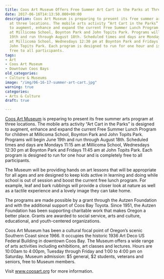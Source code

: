 ```yaml
---
title: Coos Art Museum Offers Free Summer Art Cart in the Parks at Three Locations
date: 2017-06-16T14:13:50.000+00:00
description: Coos Art Museum is preparing to present its free summer arts program
  at three locations. The mobile arts activity “Art Cart in the Parks” is designed
  to augment, enhance and expand the current Free Summer Lunch Program for children
  at Millicoma School, Boynton Park and John Topits Park. Programs will begin June
  19th and run through August 18th. Scheduled times and days are Mondays 11:15 am
  at Millicoma School, Wednesdays 12:30 pm at Boynton Park and Fridays 11:45 am at
  John Topits Park. Each program is designed to run for one hour and is completely
  free to all participants.
tags:
- Art
- Coos Art Museum
- Downtown Coos Bays
old_categories:
- Culture & Museums
image: "/img/06-16-17-summer-art-cart.jpg"
warning: true
categories:
- Arts & Culture
draft: true

---
```

<a href="https://www.coosart.org/" target="_blank">Coos Art Museum</a> is preparing to present its free summer arts program at three locations. The mobile arts activity “Art Cart in the Parks” is designed to augment, enhance and expand the current Free Summer Lunch Program for children at Millicoma School, Boynton Park and John Topits Park. Programs will begin June 19th and run through August 18th. Scheduled times and days are Mondays 11:15 am at Millicoma School, Wednesdays 12:30 pm at Boynton Park and Fridays 11:45 am at John Topits Park. Each program is designed to run for one hour and is completely free to all participants.

The Museum will be providing hands on art lessons that will be appropriate for all ages and are designed to keep kids active in learning and doing while school is out of session and boost the current free lunch program. For example, leaf and bark rubbings will provide a closer look at nature as well as a tactile experience and a lovely image they can take home.

The programs are made possible by a grant through the Autzen Foundation and with the additional support of Coos Bay Toyota. Since 1951, the Autzen Foundation has been supporting charitable work that makes Oregon a better place. Grants are awarded to social service, arts and culture, educational, and youth-centered organizations.

Coos Art Museum has been a cultural focal point of Oregon’s scenic Southern Coast since 1966. It occupies the historic 1936 Art Deco US Federal Building in downtown Coos Bay. The Museum offers a wide range of arts activities including exhibitions, art classes and lectures. Hours are 10:00am to 4:00pm, Tuesday through Friday and 1:00 to 4:00 pm on Saturday. Museum admission: $5 general, $2 students, veterans and seniors, free to Museum members.

Visit <a href="https://www.coosart.org/" target="_blank">www.coosart.org</a> for more information.